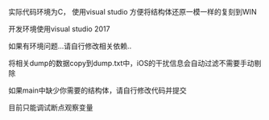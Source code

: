 实际代码环境为C， 使用visual studio 方便将结构体还原一模一样的复刻到WIN

开发环境使用visual studio 2017

如果有环境问题...请自行修改相关依赖..

将相关dump的数据copy到dump.txt中，iOS的干扰信息会自动过滤不需要手动剔除

如果main中缺少你需要的结构体，请自行修改代码并提交

目前只能调试断点观察变量

